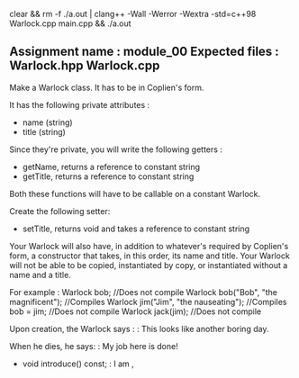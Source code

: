 clear && rm -f ./a.out | clang++ -Wall -Werror -Wextra -std=c++98 Warlock.cpp main.cpp && ./a.out

Assignment name  : module_00
Expected files   : Warlock.hpp Warlock.cpp
---

Make a Warlock class. It has to be in Coplien's form.

It has the following private attributes :
* name (string)
* title (string)

Since they're private, you will write the following getters :
* getName, returns a reference to constant string
* getTitle, returns a reference to constant string

Both these functions will have to be callable on a constant Warlock.

Create the following setter:
* setTitle, returns void and takes a reference to constant string

Your Warlock will also have,
in addition to whatever's required by Coplien's form,
a constructor that takes, in this order, its name and title.
Your Warlock will not be able to be copied, instantiated by copy,
or instantiated without a name and a title.

For example :
Warlock bob;                            //Does not compile
Warlock bob("Bob", "the magnificent");  //Compiles
Warlock jim("Jim", "the nauseating");   //Compiles
bob = jim;                              //Does not compile
Warlock jack(jim);                      //Does not compile

Upon creation, the Warlock says :
<NAME>: This looks like another boring day.

When he dies, he says:
<NAME>: My job here is done!

* void introduce() const;
<NAME>: I am <NAME>, <TITLE> !


#include "Warlock.hpp"
int main()
{
  Warlock const richard("Richard", "Mistress of Magma");
  richard.introduce();
  std::cout << richard.getName() << " - " << richard.getTitle() << std::endl;

  Warlock* jack = new Warlock("Jack", "the Long");
  jack->introduce();
  jack->setTitle("the Mighty");
  jack->introduce();

  delete jack;

  return (0);
}
//~$ ./a.out | cat -e
//Richard: This looks like another boring day.$
//Richard: I am Richard, Mistress of Magma!$
//Richard - Mistress of Magma$
//Jack: This looks like another boring day.$
//Jack: I am Jack, the Long!$
//Jack: I am Jack, the Mighty!$
//Jack: My job here is done!$
//Richard: My job here is done!$
//~$
